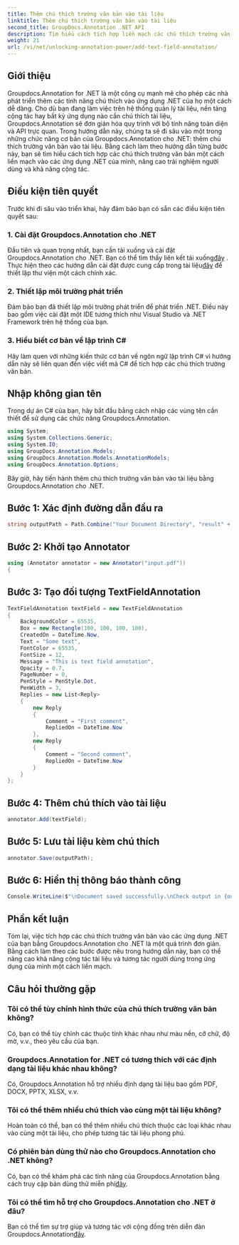```yaml
---
title: Thêm chú thích trường văn bản vào tài liệu
linktitle: Thêm chú thích trường văn bản vào tài liệu
second_title: GroupDocs.Annotation .NET API
description: Tìm hiểu cách tích hợp liền mạch các chú thích trường văn bản vào các ứng dụng .NET của bạn bằng Groupdocs.Annotation for .NET.
weight: 21
url: /vi/net/unlocking-annotation-power/add-text-field-annotation/
---
```

## Giới thiệu
Groupdocs.Annotation for .NET là một công cụ mạnh mẽ cho phép các nhà phát triển thêm các tính năng chú thích vào ứng dụng .NET của họ một cách dễ dàng. Cho dù bạn đang làm việc trên hệ thống quản lý tài liệu, nền tảng cộng tác hay bất kỳ ứng dụng nào cần chú thích tài liệu, Groupdocs.Annotation sẽ đơn giản hóa quy trình với bộ tính năng toàn diện và API trực quan.
Trong hướng dẫn này, chúng ta sẽ đi sâu vào một trong những chức năng cơ bản của Groupdocs.Annotation cho .NET: thêm chú thích trường văn bản vào tài liệu. Bằng cách làm theo hướng dẫn từng bước này, bạn sẽ tìm hiểu cách tích hợp các chú thích trường văn bản một cách liền mạch vào các ứng dụng .NET của mình, nâng cao trải nghiệm người dùng và khả năng cộng tác.
## Điều kiện tiên quyết
Trước khi đi sâu vào triển khai, hãy đảm bảo bạn có sẵn các điều kiện tiên quyết sau:
### 1. Cài đặt Groupdocs.Annotation cho .NET
 Đầu tiên và quan trọng nhất, bạn cần tải xuống và cài đặt Groupdocs.Annotation cho .NET. Bạn có thể tìm thấy liên kết tải xuống[đây](https://releases.groupdocs.com/annotation/net/) . Thực hiện theo các hướng dẫn cài đặt được cung cấp trong tài liệu[đây](https://tutorials.groupdocs.com/annotation/net/) để thiết lập thư viện một cách chính xác.
### 2. Thiết lập môi trường phát triển
Đảm bảo bạn đã thiết lập môi trường phát triển để phát triển .NET. Điều này bao gồm việc cài đặt một IDE tương thích như Visual Studio và .NET Framework trên hệ thống của bạn.
### 3. Hiểu biết cơ bản về lập trình C#
Hãy làm quen với những kiến thức cơ bản về ngôn ngữ lập trình C# vì hướng dẫn này sẽ liên quan đến việc viết mã C# để tích hợp các chú thích trường văn bản.

## Nhập không gian tên
Trong dự án C# của bạn, hãy bắt đầu bằng cách nhập các vùng tên cần thiết để sử dụng các chức năng Groupdocs.Annotation.
```csharp
using System;
using System.Collections.Generic;
using System.IO;
using GroupDocs.Annotation.Models;
using GroupDocs.Annotation.Models.AnnotationModels;
using GroupDocs.Annotation.Options;
```

Bây giờ, hãy tiến hành thêm chú thích trường văn bản vào tài liệu bằng Groupdocs.Annotation cho .NET.
## Bước 1: Xác định đường dẫn đầu ra
```csharp
string outputPath = Path.Combine("Your Document Directory", "result" + Path.GetExtension("input.pdf"));
```
## Bước 2: Khởi tạo Annotator
```csharp
using (Annotator annotator = new Annotator("input.pdf"))
{
```
## Bước 3: Tạo đối tượng TextFieldAnnotation
```csharp
TextFieldAnnotation textField = new TextFieldAnnotation
{
    BackgroundColor = 65535,
    Box = new Rectangle(100, 100, 100, 100),
    CreatedOn = DateTime.Now,
    Text = "Some text",
    FontColor = 65535,
    FontSize = 12,
    Message = "This is text field annotation",
    Opacity = 0.7,
    PageNumber = 0,
    PenStyle = PenStyle.Dot,
    PenWidth = 3,
    Replies = new List<Reply>
    {
        new Reply
        {
            Comment = "First comment",
            RepliedOn = DateTime.Now
        },
        new Reply
        {
            Comment = "Second comment",
            RepliedOn = DateTime.Now
        }
    }
};
```
## Bước 4: Thêm chú thích vào tài liệu
```csharp
annotator.Add(textField);
```
## Bước 5: Lưu tài liệu kèm chú thích
```csharp
annotator.Save(outputPath);
```
## Bước 6: Hiển thị thông báo thành công
```csharp
Console.WriteLine($"\nDocument saved successfully.\nCheck output in {outputPath}.");
```

## Phần kết luận
Tóm lại, việc tích hợp các chú thích trường văn bản vào các ứng dụng .NET của bạn bằng Groupdocs.Annotation cho .NET là một quá trình đơn giản. Bằng cách làm theo các bước được nêu trong hướng dẫn này, bạn có thể nâng cao khả năng cộng tác tài liệu và tương tác người dùng trong ứng dụng của mình một cách liền mạch.
## Câu hỏi thường gặp
### Tôi có thể tùy chỉnh hình thức của chú thích trường văn bản không?
Có, bạn có thể tùy chỉnh các thuộc tính khác nhau như màu nền, cỡ chữ, độ mờ, v.v., theo yêu cầu của bạn.
### Groupdocs.Annotation for .NET có tương thích với các định dạng tài liệu khác nhau không?
Có, Groupdocs.Annotation hỗ trợ nhiều định dạng tài liệu bao gồm PDF, DOCX, PPTX, XLSX, v.v.
### Tôi có thể thêm nhiều chú thích vào cùng một tài liệu không?
Hoàn toàn có thể, bạn có thể thêm nhiều chú thích thuộc các loại khác nhau vào cùng một tài liệu, cho phép tương tác tài liệu phong phú.
### Có phiên bản dùng thử nào cho Groupdocs.Annotation cho .NET không?
 Có, bạn có thể khám phá các tính năng của Groupdocs.Annotation bằng cách truy cập bản dùng thử miễn phí[đây](https://releases.groupdocs.com/).
### Tôi có thể tìm hỗ trợ cho Groupdocs.Annotation cho .NET ở đâu?
 Bạn có thể tìm sự trợ giúp và tương tác với cộng đồng trên diễn đàn Groupdocs.Annotation[đây](https://forum.groupdocs.com/c/annotation/10).